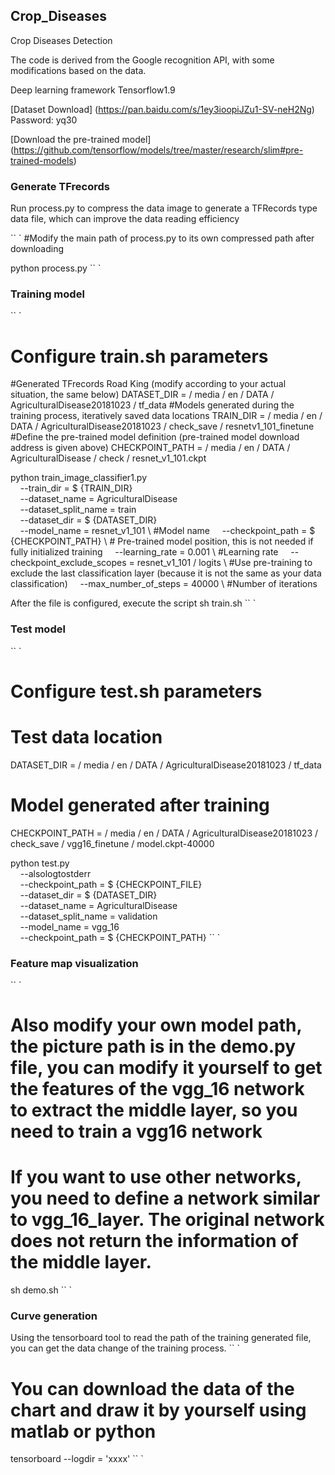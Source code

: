 ## Crop_Diseases
Crop Diseases Detection

The code is derived from the Google recognition API, with some modifications based on the data.

Deep learning framework Tensorflow1.9

[Dataset Download] (https://pan.baidu.com/s/1ey3ioopiJZu1-SV-neH2Ng) Password: yq30

[Download the pre-trained model] (https://github.com/tensorflow/models/tree/master/research/slim#pre-trained-models)

### Generate TFrecords

Run process.py to compress the data image to generate a TFRecords type data file, which can improve the data reading efficiency

`` `
#Modify the main path of process.py to its own compressed path after downloading

python process.py
`` `
### Training model
`` `

# Configure train.sh parameters
#Generated TFrecords Road King (modify according to your actual situation, the same below)
DATASET_DIR = / media / en / DATA / AgriculturalDisease20181023 / tf_data
#Models generated during the training process, iteratively saved data locations
TRAIN_DIR = / media / en / DATA / AgriculturalDisease20181023 / check_save / resnetv1_101_finetune
#Define the pre-trained model definition (pre-trained model download address is given above)
CHECKPOINT_PATH = / media / en / DATA / AgriculturalDisease / check / resnet_v1_101.ckpt

python train_image_classifier1.py \
    --train_dir = $ {TRAIN_DIR} \
    --dataset_name = AgriculturalDisease \
    --dataset_split_name = train \
    --dataset_dir = $ {DATASET_DIR} \
    --model_name = resnet_v1_101 \ #Model name
    --checkpoint_path = $ {CHECKPOINT_PATH} \ # Pre-trained model position, this is not needed if fully initialized training
    --learning_rate = 0.001 \ #Learning rate
    --checkpoint_exclude_scopes = resnet_v1_101 / logits \ #Use pre-training to exclude the last classification layer (because it is not the same as your data classification)
    --max_number_of_steps = 40000 \ #Number of iterations


After the file is configured, execute the script
sh train.sh
`` `


### Test model

`` `
# Configure test.sh parameters
# Test data location
DATASET_DIR = / media / en / DATA / AgriculturalDisease20181023 / tf_data
# Model generated after training
CHECKPOINT_PATH = / media / en / DATA / AgriculturalDisease20181023 / check_save / vgg16_finetune / model.ckpt-40000


python test.py \
    --alsologtostderr \
    --checkpoint_path = $ {CHECKPOINT_FILE} \
    --dataset_dir = $ {DATASET_DIR} \
    --dataset_name = AgriculturalDisease \
    --dataset_split_name = validation \
    --model_name = vgg_16 \
    --checkpoint_path = $ {CHECKPOINT_PATH}
`` `

### Feature map visualization
`` `
# Also modify your own model path, the picture path is in the demo.py file, you can modify it yourself to get the features of the vgg_16 network to extract the middle layer, so you need to train a vgg16 network
# If you want to use other networks, you need to define a network similar to vgg_16_layer. The original network does not return the information of the middle layer.
sh demo.sh
`` `

### Curve generation

Using the tensorboard tool to read the path of the training generated file, you can get the data change of the training process.
`` `
# You can download the data of the chart and draw it by yourself using matlab or python
tensorboard --logdir = 'xxxx'
`` `